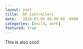 ```yaml
---
layout: post
title:  RF Controllers
date:   2020-03-05 09:00:00 -0500
categories: [build, work]
featured: true
---
```


This is also cool!